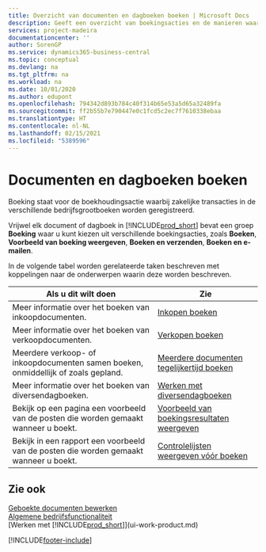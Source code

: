 ```yaml
---
title: Overzicht van documenten en dagboeken boeken | Microsoft Docs
description: Geeft een overzicht van boekingsacties en de manieren waarop u documenten en dagboeken kunt boeken.
services: project-madeira
documentationcenter: ''
author: SorenGP
ms.service: dynamics365-business-central
ms.topic: conceptual
ms.devlang: na
ms.tgt_pltfrm: na
ms.workload: na
ms.date: 10/01/2020
ms.author: edupont
ms.openlocfilehash: 794342d893b784c40f314b65e53a5d65a32489fa
ms.sourcegitcommit: ff2b55b7e790447e0c1fcd5c2ec7f7610338ebaa
ms.translationtype: HT
ms.contentlocale: nl-NL
ms.lasthandoff: 02/15/2021
ms.locfileid: "5389596"
---
```

# <a name="posting-documents-and-journals"></a>Documenten en dagboeken boeken
Boeking staat voor de boekhoudingsactie waarbij zakelijke transacties in de verschillende bedrijfsgrootboeken worden geregistreerd.

Vrijwel elk document of dagboek in [!INCLUDE[prod_short](includes/prod_short.md)] bevat een groep **Boeking** waar u kunt kiezen uit verschillende boekingsacties, zoals **Boeken**, **Voorbeeld van boeking weergeven**, **Boeken en verzenden**, **Boeken en e-mailen**.

In de volgende tabel worden gerelateerde taken beschreven met koppelingen naar de onderwerpen waarin deze worden beschreven.

| Als u dit wilt doen | Zie |
| --- | --- |
| Meer informatie over het boeken van inkoopdocumenten. |[Inkopen boeken](ui-post-purchases.md) |
| Meer informatie over het boeken van verkoopdocumenten. |[Verkopen boeken](ui-post-sales.md) |
| Meerdere verkoop- of inkoopdocumenten samen boeken, onmiddellijk of zoals gepland.|[Meerdere documenten tegelijkertijd boeken](ui-batch-posting.md)|
| Meer informatie over het boeken van diversendagboeken. |[Werken met diversendagboeken](ui-work-general-journals.md) |
| Bekijk op een pagina een voorbeeld van de posten die worden gemaakt wanneer u boekt. |[Voorbeeld van boekingsresultaten weergeven](ui-how-preview-post-results.md) |
| Bekijk in een rapport een voorbeeld van de posten die worden gemaakt wanneer u boekt. |[Controlelijsten weergeven vóór boeken](ui-how-view-test-reports-posting.md) |

## <a name="see-also"></a>Zie ook
[Geboekte documenten bewerken](across-edit-posted-document.md)  
[Algemene bedrijfsfunctionaliteit](ui-across-business-areas.md)  
[Werken met [!INCLUDE[prod_short](includes/prod_short.md)]](ui-work-product.md)


[!INCLUDE[footer-include](includes/footer-banner.md)]